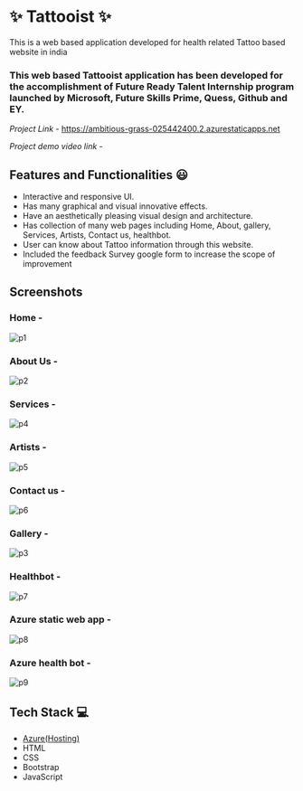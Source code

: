 # ✨ Tattooist  ✨

This is a web based application developed for health related Tattoo based website in india

### This web based Tattooist application has been developed for the accomplishment of Future Ready Talent Internship program launched by Microsoft, Future Skills Prime, Quess, Github and EY.


*Project Link* - https://ambitious-grass-025442400.2.azurestaticapps.net


*Project demo video link*  - 


## Features and Functionalities 😃

- Interactive and responsive UI.
- Has many graphical and visual innovative effects.
- Have an aesthetically pleasing visual design and architecture.
- Has collection of many web pages including Home, About, gallery, Services, Artists, Contact us, healthbot.
- User can know about Tattoo information through this website.
- Included the feedback Survey google form to increase the scope of improvement 

## Screenshots



### Home  -
![p1](https://user-images.githubusercontent.com/118461487/208625480-c01ae2f3-7a54-4eac-9043-e2762454e893.png)











   

### About Us -
![p2](https://user-images.githubusercontent.com/118461487/208625582-5bc6323c-c4d1-416b-9601-d101d47709cf.png)




















### Services  -
![p4](https://user-images.githubusercontent.com/118461487/208626148-cb023055-e725-4e2a-bea8-a9734d21cd6a.png)
















### Artists  -
![p5](https://user-images.githubusercontent.com/118461487/208626030-d98743b7-1781-43c5-81c0-71226adb96d6.png)

















### Contact us  -
![p6](https://user-images.githubusercontent.com/118461487/208626662-33daebe9-32a5-4362-80ba-1f5a073cf158.png)



















### Gallery  -
![p3](https://user-images.githubusercontent.com/118461487/208626732-9065f3ed-b2c9-4044-a3a8-7358188f7f36.png)



















### Healthbot  -
![p7](https://user-images.githubusercontent.com/118461487/208625282-2f8693a4-c56b-43f8-b842-d2877ac8f6fe.png)





















### Azure static web app  -
![p8](https://user-images.githubusercontent.com/118461487/208625214-a88d464c-5f3a-4402-bcae-9edab68f988b.png)














### Azure health bot  -
![p9](https://user-images.githubusercontent.com/118461487/208626966-3646f05b-0e4b-4383-8f7d-e4081da274a5.png)






























## Tech Stack 💻

- [Azure(Hosting)](https://azure.microsoft.com/en-in/features/azure-portal/)
- HTML
- CSS
- Bootstrap
- JavaScript
